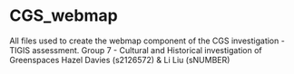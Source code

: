 # CGS_webmap
All files used to create the webmap component of the CGS investigation - TIGIS assessment. 
Group 7 - Cultural and Historical investigation of Greenspaces 
Hazel Davies (s2126572) & Li Liu (sNUMBER)
